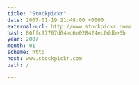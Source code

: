 ```yaml
---
title: "Stockpickr"
date: 2007-01-19 21:48:00 +0000
external-url: http://www.stockpickr.com/
hash: 86ffc97767d64ed6e028424ec0ddbe6b
year: 2007
month: 01
scheme: http
host: www.stockpickr.com
path: /

---
```



